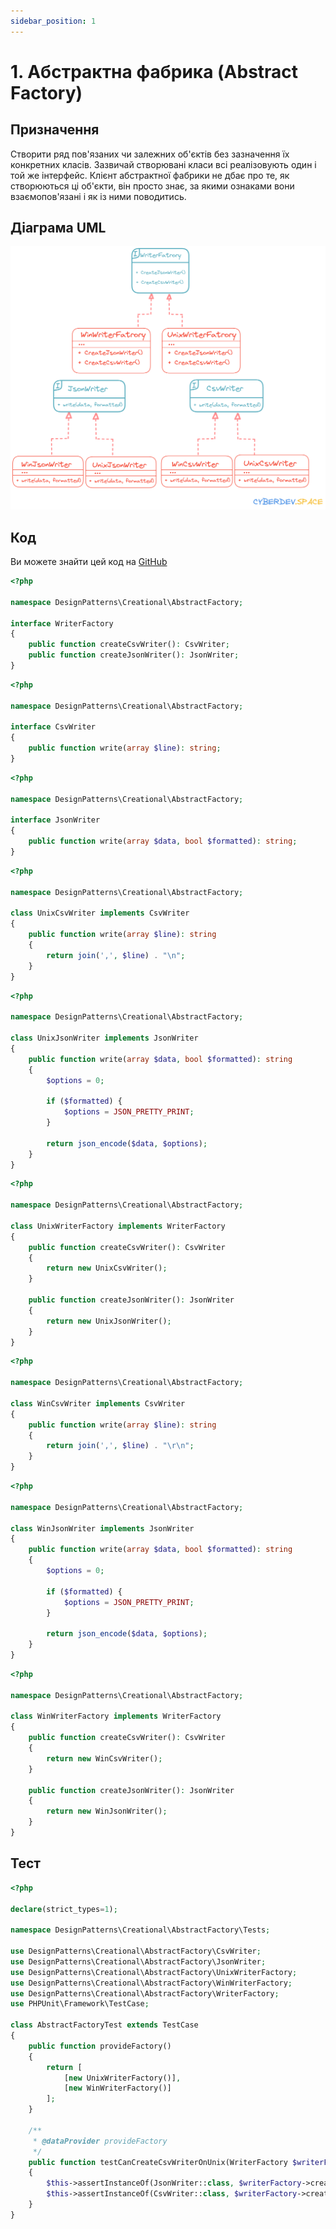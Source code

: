 ```yaml
---
sidebar_position: 1
---
```


# 1. Абстрактна фабрика (Abstract Factory)

## Призначення

Створити ряд пов'язаних чи залежних об'єктів без зазначення їх конкретних класів. Зазвичай створювані класи всі реалізовують один і той же інтерфейс. Клієнт абстрактної фабрики не дбає про те, як створюються ці об'єкти, він просто знає, за якими ознаками вони взаємопов'язані і як із ними поводитись.

## Діаграма UML

![Abstract Factory UML](./images/abstract_factory.png)

## Код

Ви можете знайти цей код на [GitHub](https://github.com/PetroOstapuk/DesignPatternsPHP/tree/main/Creational/AbstractFactory)

```php title="WriterFactory.php"
<?php

namespace DesignPatterns\Creational\AbstractFactory;

interface WriterFactory
{
    public function createCsvWriter(): CsvWriter;
    public function createJsonWriter(): JsonWriter;
}
```

```php title="CsvWriter.php"
<?php

namespace DesignPatterns\Creational\AbstractFactory;

interface CsvWriter
{
    public function write(array $line): string;
}
```


```php title="JsonWriter.php"
<?php

namespace DesignPatterns\Creational\AbstractFactory;

interface JsonWriter
{
    public function write(array $data, bool $formatted): string;
}
```

```php title="UnixCsvWriter.php"
<?php

namespace DesignPatterns\Creational\AbstractFactory;

class UnixCsvWriter implements CsvWriter
{
    public function write(array $line): string
    {
        return join(',', $line) . "\n";
    }
}
```

```php title="UnixJsonWriter.php"
<?php

namespace DesignPatterns\Creational\AbstractFactory;

class UnixJsonWriter implements JsonWriter
{
    public function write(array $data, bool $formatted): string
    {
        $options = 0;

        if ($formatted) {
            $options = JSON_PRETTY_PRINT;
        }

        return json_encode($data, $options);
    }
}
```

```php title="UnixWriterFactory.php"
<?php

namespace DesignPatterns\Creational\AbstractFactory;

class UnixWriterFactory implements WriterFactory
{
    public function createCsvWriter(): CsvWriter
    {
        return new UnixCsvWriter();
    }

    public function createJsonWriter(): JsonWriter
    {
        return new UnixJsonWriter();
    }
}
```

```php title="WinCsvWriter.php"
<?php

namespace DesignPatterns\Creational\AbstractFactory;

class WinCsvWriter implements CsvWriter
{
    public function write(array $line): string
    {
        return join(',', $line) . "\r\n";
    }
}
```

```php title="WinJsonWriter.php"
<?php

namespace DesignPatterns\Creational\AbstractFactory;

class WinJsonWriter implements JsonWriter
{
    public function write(array $data, bool $formatted): string
    {
        $options = 0;

        if ($formatted) {
            $options = JSON_PRETTY_PRINT;
        }

        return json_encode($data, $options);
    }
}
```

```php title="WinWriterFactory.php"
<?php

namespace DesignPatterns\Creational\AbstractFactory;

class WinWriterFactory implements WriterFactory
{
    public function createCsvWriter(): CsvWriter
    {
        return new WinCsvWriter();
    }

    public function createJsonWriter(): JsonWriter
    {
        return new WinJsonWriter();
    }
}
```

## Тест

```php title="Tests/AbstractFactoryTest.php"
<?php

declare(strict_types=1);

namespace DesignPatterns\Creational\AbstractFactory\Tests;

use DesignPatterns\Creational\AbstractFactory\CsvWriter;
use DesignPatterns\Creational\AbstractFactory\JsonWriter;
use DesignPatterns\Creational\AbstractFactory\UnixWriterFactory;
use DesignPatterns\Creational\AbstractFactory\WinWriterFactory;
use DesignPatterns\Creational\AbstractFactory\WriterFactory;
use PHPUnit\Framework\TestCase;

class AbstractFactoryTest extends TestCase
{
    public function provideFactory()
    {
        return [
            [new UnixWriterFactory()],
            [new WinWriterFactory()]
        ];
    }

    /**
     * @dataProvider provideFactory
     */
    public function testCanCreateCsvWriterOnUnix(WriterFactory $writerFactory)
    {
        $this->assertInstanceOf(JsonWriter::class, $writerFactory->createJsonWriter());
        $this->assertInstanceOf(CsvWriter::class, $writerFactory->createCsvWriter());
    }
}
```